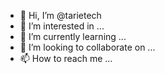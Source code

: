 - 👋 Hi, I’m @tarietech
- 👀 I’m interested in ...
- 🌱 I’m currently learning ...
- 💞️ I’m looking to collaborate on ...
- 📫 How to reach me ...

<!---
tarietech/tarietech is a ✨ special ✨ repository because its `README.md` (this file) appears on your GitHub profile.
You can click the Preview link to take a look at your changes.
--->
